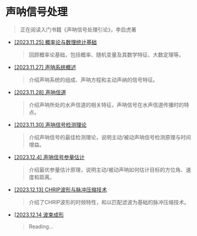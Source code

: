 # 声呐信号处理

>正在阅读入门书籍《声呐信号处理引论》，李启虎著

* [[2023.11.25] 概率论与数理统计基础](public_docs/math/概率论基础.md)

  > 回顾概率论基础，包括概率、随机变量及其数学特征、大数定理等。
  
* [[2023.11.27] 声呐系统概述](public_docs/dsp/sonar_signal_processing/声呐系统介绍.md)

  >介绍声呐系统的组成、声呐方程和主动声纳的信号特征。

* [[2023.11.28] 声呐信道](public_docs/dsp/sonar_signal_processing/声呐信道.md)

  > 介绍声呐所处的水声信道的相关特征，声呐信号在水声信道传播时的特点。

* [[2023.11.30] 声呐信号检测理论](public_docs/dsp/sonar_signal_processing/声呐信号检测理论.md)

  > 介绍声呐信号的最佳检测理论，说明主动/被动声呐信号检测原理与时间增益。
  
* [[2023.12.4] 声呐信号参量估计](public_docs/dsp/sonar_signal_processing/声呐信号参量估计.md)

  > 介绍最优参量估计原理，说明主动/被动声呐如何估计目标的方位角、速度和距离。
  
* [[2023.12.13] CHRIP波形与脉冲压缩技术](public_docs/dsp/sonar_signal_processing/CHRIP波形与脉冲压缩技术.md)

  > 介绍了CHRIP波形的时频特性，和以匹配滤波为基础的脉冲压缩技术。
  
* [[2023.12.14 波束成形](public_docs/dsp/sonar_signal_processing/波束成形.md)

  >Reading...

